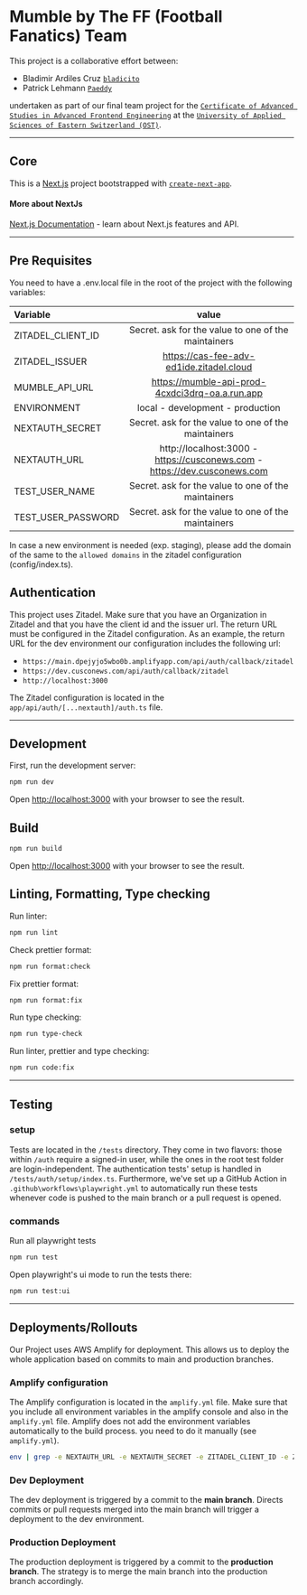 # Mumble by The FF (Football Fanatics) Team

This project is a collaborative effort between:

- Bladimir Ardiles Cruz [`bladicito`](https://github.com/bladicito)
- Patrick Lehmann [`Paeddy`](https://github.com/lehmi11)

undertaken as part of our final team project for the [`Certificate of Advanced Studies in Advanced Frontend Engineering`](https://www.ost.ch/de/weiterbildung/weiterbildungsangebot/informatik/software-engineering-testing/cas-frontend-engineering-advanced) at the [`University of Applied Sciences of Eastern Switzerland (OST)`](https://www.ost.ch/en).
***
## Core
This is a [Next.js](https://nextjs.org/) project bootstrapped with [`create-next-app`](https://github.com/vercel/next.js/tree/canary/packages/create-next-app).

#### More about NextJs
[Next.js Documentation](https://nextjs.org/docs) - learn about Next.js features and API.
***
## Pre Requisites 
You need to have a .env.local file in the root of the project with the following variables:

| Variable           |                                                               value                                                               |
|:-------------------|:---------------------------------------------------------------------------------------------------------------------------------:|
| ZITADEL_CLIENT_ID  |                                        Secret. ask for the value to one of the maintainers                                        |
| ZITADEL_ISSUER     |                                             https://cas-fee-adv-ed1ide.zitadel.cloud                                              |
| MUMBLE_API_URL     |                                  https://mumble-api-prod-4cxdci3drq-oa.a.run.app                                                  |
| ENVIRONMENT        |                                                 local - development - production                                                  |
| NEXTAUTH_SECRET    |                                        Secret. ask for the value to one of the maintainers                                        |
| NEXTAUTH_URL       |                             http://localhost:3000 - https://cusconews.com - https://dev.cusconews.com                             |
| TEST_USER_NAME     |                                        Secret. ask for the value to one of the maintainers                                        |
| TEST_USER_PASSWORD |                                        Secret. ask for the value to one of the maintainers                                        |

In case a new environment is needed (exp. staging), please add the domain of the same to the `allowed domains` in the zitadel configuration (config/index.ts).

## Authentication
This project uses Zitadel. 
Make sure that you have an Organization in Zitadel and that you have the client id and the issuer url.
The return URL must be configured in the Zitadel configuration.
As an example, the return URL for the dev environment our configuration includes the following url:
- `https://main.dpejyjo5wbo0b.amplifyapp.com/api/auth/callback/zitadel`
- `https://dev.cusconews.com/api/auth/callback/zitadel`
- `http://localhost:3000`

The Zitadel configuration is located in the `app/api/auth/[...nextauth]/auth.ts` file.

***
## Development
First, run the development server:

```bash
npm run dev
```
Open [http://localhost:3000](http://localhost:3000) with your browser to see the result.

## Build
```bash
npm run build
```
Open [http://localhost:3000](http://localhost:3000) with your browser to see the result.

## Linting, Formatting, Type checking
Run linter:
```bash
npm run lint
```
Check prettier format: 
```bash
npm run format:check
```
Fix prettier format:
```bash
npm run format:fix
```
Run type checking:
```bash
npm run type-check
```

Run linter, prettier and type checking:
```bash
npm run code:fix
```

***
## Testing

### setup

Tests are located in the `/tests` directory. They come in two flavors: those within `/auth` require a signed-in user, while the ones in the root test folder are login-independent. The authentication tests' setup is handled in `/tests/auth/setup/index.ts`. Furthermore, we've set up a GitHub Action in `.github\workflows\playwright.yml` to automatically run these tests whenever code is pushed to the main branch or a pull request is opened.

### commands

Run all playwright tests
```bash
npm run test
```
Open playwright's ui mode to run the tests there:
```bash
npm run test:ui
```

***
## Deployments/Rollouts
Our Project uses AWS Amplify for deployment.
This allows us to deploy the whole application based on commits to main and production branches.

### Amplify configuration
The Amplify configuration is located in the `amplify.yml` file.
Make sure that you include all environment variables in the amplify console and also in the `amplify.yml` file.
Amplify does not add the environment variables automatically to the build process. you need to do it manually (see `amplify.yml`).

```bash
env | grep -e NEXTAUTH_URL -e NEXTAUTH_SECRET -e ZITADEL_CLIENT_ID -e ZITADEL_ISSUER -e MUMBLE_API_URL -e ENVIRONMENT  >> .env
```

### Dev Deployment
The dev deployment is triggered by a commit to the **main branch**. Directs commits or pull requests merged into the main branch will trigger a deployment to the dev environment.

### Production Deployment
The production deployment is triggered by a commit to the **production branch**. 
The strategy is to merge the main branch into the production branch accordingly. 


